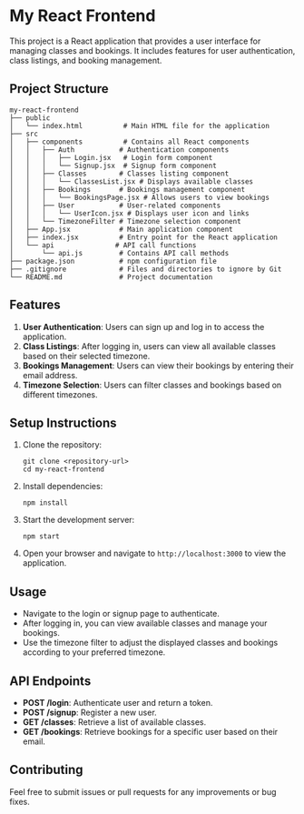 # My React Frontend

This project is a React application that provides a user interface for managing classes and bookings. It includes features for user authentication, class listings, and booking management.

## Project Structure

```
my-react-frontend
├── public
│   └── index.html          # Main HTML file for the application
├── src
│   ├── components          # Contains all React components
│   │   ├── Auth           # Authentication components
│   │   │   ├── Login.jsx   # Login form component
│   │   │   └── Signup.jsx  # Signup form component
│   │   ├── Classes        # Classes listing component
│   │   │   └── ClassesList.jsx # Displays available classes
│   │   ├── Bookings       # Bookings management component
│   │   │   └── BookingsPage.jsx # Allows users to view bookings
│   │   ├── User           # User-related components
│   │   │   └── UserIcon.jsx # Displays user icon and links
│   │   └── TimezoneFilter # Timezone selection component
│   ├── App.jsx            # Main application component
│   ├── index.jsx          # Entry point for the React application
│   └── api               # API call functions
│       └── api.js         # Contains API call methods
├── package.json           # npm configuration file
├── .gitignore             # Files and directories to ignore by Git
└── README.md              # Project documentation
```

## Features

1. **User Authentication**: Users can sign up and log in to access the application.
2. **Class Listings**: After logging in, users can view all available classes based on their selected timezone.
3. **Bookings Management**: Users can view their bookings by entering their email address.
4. **Timezone Selection**: Users can filter classes and bookings based on different timezones.

## Setup Instructions

1. Clone the repository:
   ```
   git clone <repository-url>
   cd my-react-frontend
   ```

2. Install dependencies:
   ```
   npm install
   ```

3. Start the development server:
   ```
   npm start
   ```

4. Open your browser and navigate to `http://localhost:3000` to view the application.

## Usage

- Navigate to the login or signup page to authenticate.
- After logging in, you can view available classes and manage your bookings.
- Use the timezone filter to adjust the displayed classes and bookings according to your preferred timezone.

## API Endpoints

- **POST /login**: Authenticate user and return a token.
- **POST /signup**: Register a new user.
- **GET /classes**: Retrieve a list of available classes.
- **GET /bookings**: Retrieve bookings for a specific user based on their email.

## Contributing

Feel free to submit issues or pull requests for any improvements or bug fixes.